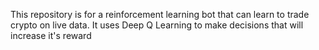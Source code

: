 This repository is for a reinforcement learning bot that can learn to trade crypto on live data. It uses Deep Q Learning to make decisions that will increase it's reward 
